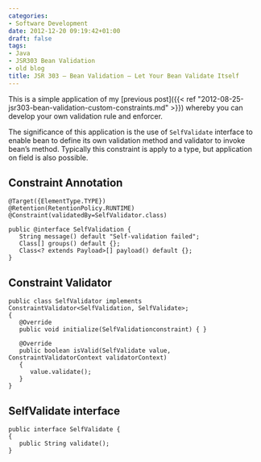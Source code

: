 ```yaml
---
categories:
- Software Development
date: 2012-12-20 09:19:42+01:00
draft: false
tags:
- Java
- JSR303 Bean Validation
- old blog
title: JSR 303 – Bean Validation – Let Your Bean Validate Itself
---
```


This is a simple application of my [previous post]({{< ref "2012-08-25-jsr303-bean-validation-custom-constraints.md" >}}) whereby you can develop your own validation rule and enforcer.

The significance of this application is the use of `SelfValidate` interface to enable bean to define its own validation method and validator to invoke bean’s method. Typically this constraint is apply to a type, but application on field is also possible.

## Constraint Annotation

```
@Target({ElementType.TYPE})
@Retention(RetentionPolicy.RUNTIME)
@Constraint(validatedBy=SelfValidator.class)
 
public @interface SelfValidation {
   String message() default "Self-validation failed";
   Class[] groups() default {};
   Class<? extends Payload>[] payload() default {};
}
```

## Constraint Validator

```
public class SelfValidator implements ConstraintValidator<SelfValidation, SelfValidate>;
{
   @Override
   public void initialize(SelfValidationconstraint) { }
 
   @Override
   public boolean isValid(SelfValidate value, ConstraintValidatorContext validatorContext)
   {
      value.validate();
   }
}
```

## SelfValidate interface

```
public interface SelfValidate {
{
   public String validate();
}
```

